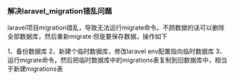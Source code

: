 ### 解决laravel_migration错乱问题

laravel项目migration错乱，导致无法运行migrate命令。不顾数据的话可以删除全部数据库，然后重新migrate.但是要保存数据，操作如下

1、备份数据库
2、新建个临时数据库，修改laravel env配置指向临时数据库
3、运行migrate命令，然后把临时数据库中的migrations表复制到旧数据库中，相当于新建migrations表
